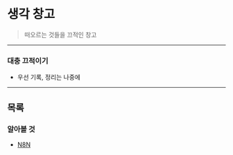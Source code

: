 # 생각 창고

> 떠오르는 것들을 끄적인 창고

---

### 대충 끄적이기
  - 우선 기록, 정리는 나중에

---

## 목록

### 알아볼 것

- [N8N](./알아볼_것/n8n.md)